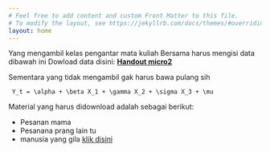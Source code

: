 ```yaml
---
# Feel free to add content and custom Front Matter to this file.
# To modify the layout, see https://jekyllrb.com/docs/themes/#overriding-theme-defaults
layout: home
---
```

Yang mengambil kelas pengantar mata kuliah Bersama harus mengisi data dibawah ini
Dowload data disini: [**Handout micro2**](microeconomics2)

Sementara yang tidak mengambil gak harus bawa pulang sih

```
 Y_t = \alpha + \beta X_1 + \gamma X_2 + \sigma X_3 + \mu
```
Material yang harus didownload adalah sebagai berikut:

- Pesanan mama
- Pesanana prang lain tu
- manusia yang gila [klik disini](htpps://www.kompas.com)


